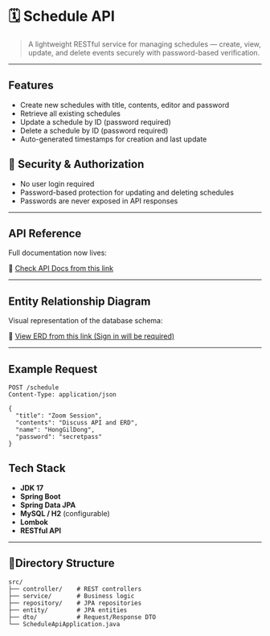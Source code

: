 # 🗓️ Schedule API

> A lightweight RESTful service for managing schedules — create, view, update, and delete events securely with password-based verification.

---

## Features

- Create new schedules with title, contents, editor and password
- Retrieve all existing schedules
- Update a schedule by ID (password required)
- Delete a schedule by ID (password required)
- Auto-generated timestamps for creation and last update

## 🔐 Security & Authorization

- No user login required
- Password-based protection for updating and deleting schedules
- Passwords are never exposed in API responses

---

## API Reference

Full documentation now lives:

🔗 [Check API Docs from this link](https://documenter.getpostman.com/view/47183182/2sB3BANDXa)

---

## Entity Relationship Diagram

Visual representation of the database schema:

🔗 [View ERD from this link (Sign in will be required)](https://lucid.app/lucidchart/5b34a8d6-1abe-4a5a-980f-daa03deddaa7/edit?viewport_loc=289%2C-1261%2C1233%2C579%2C0_0&invitationId=inv_d24734b7-fbe6-46bb-8650-1124f6c28951)

---

## Example Request
``` http
POST /schedule
Content-Type: application/json

{
  "title": "Zoom Session",
  "contents": "Discuss API and ERD",
  "name": "HongGilDong",
  "password": "secretpass"
}
```

## Tech Stack

- **JDK 17**
- **Spring Boot**
- **Spring Data JPA**
- **MySQL / H2** (configurable)
- **Lombok**
- **RESTful API**

---


## 📁Directory Structure
```
src/
├── controller/    # REST controllers
├── service/       # Business logic                
├── repository/    # JPA repositories
├── entity/        # JPA entities
├── dto/           # Request/Response DTO
└── ScheduleApiApplication.java
```
